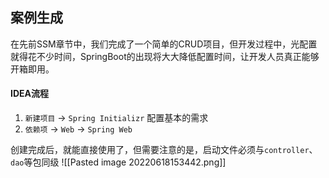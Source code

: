 ## 案例生成
在先前SSM章节中，我们完成了一个简单的CRUD项目，但开发过程中，光配置就得花不少时间，SpringBoot的出现将大大降低配置时间，让开发人员真正能够开箱即用。

#### IDEA流程
1. `新建项目` -> `Spring Initializr` 配置基本的需求
2. `依赖项` -> `Web` -> `Spring Web`

创建完成后，就能直接使用了，但需要注意的是，启动文件必须与`controller`、`dao`等包同级
![[Pasted image 20220618153442.png]]